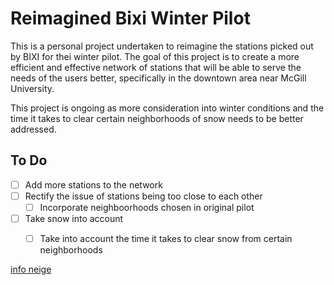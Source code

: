 # Reimagined Bixi Winter Pilot
This is a personal project undertaken to reimagine the stations picked out by BIXI for thei winter pilot. The goal of this project is to create a more efficient and effective network of stations that will be able to serve the needs of the users better, specifically in the downtown area near McGill University.

This project is ongoing as more consideration into winter conditions and the time it takes to clear certain neighborhoods of snow needs to be better addressed.

## To Do
- [ ] Add more stations to the network
- [ ] Rectify the issue of stations being too close to each other
  - [ ] Incorporate neighboorhoods chosen in original pilot
- [ ] Take snow into account
  - [ ] Take into account the time it takes to clear snow from certain neighborhoods


[info neige](http://infoneige.ca)
